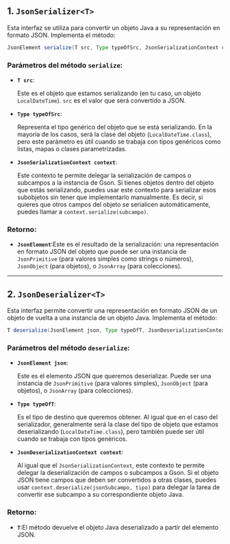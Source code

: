 ## 1. **`JsonSerializer<T>`**

Esta interfaz se utiliza para convertir un objeto Java a su representación en formato JSON. Implementa el método:

```java
JsonElement serialize(T src, Type typeOfSrc, JsonSerializationContext context);
```

### Parámetros del método `serialize`:

- **`T src`**:

  Este es el objeto que estamos serializando (en tu caso, un objeto `LocalDateTime`). `src` es el valor que será convertido a JSON.

- **`Type typeOfSrc`**:

  Representa el tipo genérico del objeto que se está serializando. En la mayoría de los casos, será la clase del objeto (`LocalDateTime.class`), pero este parámetro es útil cuando se trabaja con tipos genéricos como listas, mapas o clases parametrizadas.

- **`JsonSerializationContext context`**:

  Este contexto te permite delegar la serialización de campos o subcampos a la instancia de Gson. Si tienes objetos dentro del objeto que estás serializando, puedes usar este contexto para serializar esos subobjetos sin tener que implementarlo manualmente. Es decir, si quieres que otros campos del objeto se serialicen automáticamente, puedes llamar a `context.serialize(subcampo)`.


### Retorno:

- **`JsonElement`**:Este es el resultado de la serialización: una representación en formato JSON del objeto que puede ser una instancia de `JsonPrimitive` (para valores simples como strings o números), `JsonObject` (para objetos), o `JsonArray` (para colecciones).

---

### 

## 2. **`JsonDeserializer<T>`**

Esta interfaz permite convertir una representación en formato JSON de un objeto de vuelta a una instancia de un objeto Java. Implementa el método:

```java
T deserialize(JsonElement json, Type typeOfT, JsonDeserializationContext context) throws JsonParseException;
```

### Parámetros del método `deserialize`:

- **`JsonElement json`**:

  Este es el elemento JSON que queremos deserializar. Puede ser una instancia de `JsonPrimitive` (para valores simples), `JsonObject` (para objetos), o `JsonArray` (para colecciones).

- **`Type typeOfT`**:

  Es el tipo de destino que queremos obtener. Al igual que en el caso del serializador, generalmente será la clase del tipo de objeto que estamos deserializando (`LocalDateTime.class`), pero también puede ser útil cuando se trabaja con tipos genéricos.

- **`JsonDeserializationContext context`**:

  Al igual que el `JsonSerializationContext`, este contexto te permite delegar la deserialización de campos o subcampos a Gson. Si el objeto JSON tiene campos que deben ser convertidos a otras clases, puedes usar `context.deserialize(jsonSubcampo, tipo)` para delegar la tarea de convertir ese subcampo a su correspondiente objeto Java.


### Retorno:

- **`T`**:El método devuelve el objeto Java deserializado a partir del elemento JSON.